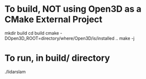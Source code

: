 # To build, NOT using Open3D as a CMake External Project
mkdir build
cd build
cmake -DOpen3D_ROOT=directory/where/Open3D/is/installed ..
make -j

# To run, in build/ directory
./lidarslam
